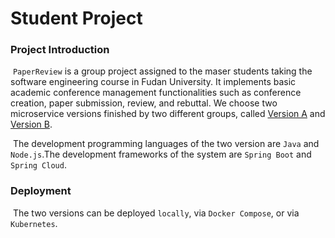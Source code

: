# Student Project  

### Project Introduction

​	`PaperReview` is a group project assigned to the maser students taking the software engineering course in Fudan University. It implements basic academic conference management functionalities such as conference creation, paper submission, review, and rebuttal.  We choose two microservice versions finished by two different groups, called [Version A](https://github.com/FudanSELab/SEIP-ICSE2022-TraceAnalysis/tree/main/Version%20A) and [Version B](https://github.com/FudanSELab/SEIP-ICSE2022-TraceAnalysis/tree/main/Version%20B).

​	The development programming languages of the two version are `Java` and `Node.js`.The development frameworks of the system are `Spring Boot` and `Spring Cloud`.

### Deployment

​	The two versions can be deployed `locally`, via `Docker Compose`, or via `Kubernetes`.
